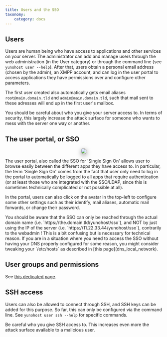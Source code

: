 ```yaml
---
title: Users and the SSO
taxonomy:
    category: docs
---
```


Users
-----

Users are human being who have access to applications and other services on your server. The administrator can add and manage users through the web administration (in the User category) or through the command line (see `yunohost user --help`). After that, users obtain a personal email address (chosen by the admin), an XMPP account, and can log in the user portal to access applications they have permissions over and configure other parameters.

The first user created also automatically gets email aliases `root@main.domain.tld` and `admin@main.domain.tld`, such that mail sent to these adresses will end up in the first user's mailbox.

<div class="alert alert-warning" markdown="1">
You should be careful about who you give your server access to. In terms of security, this largely increase the attack surface for someone who wants to mess with the server one way or another.
</div>

The user portal, or SSO
-----------------------

<center><img src="images/user_panel.png" style="max-width: 650px; border-radius: 5px;border: 1px solid rgba(0,0,0,0.15);box-shadow: 0 5px 15px rgba(0,0,0,0.35);"></center>

The user portal, also called the SSO for 'Single Sign On' allows user to browse easily between the different apps they have access to. In particular, the term 'Single Sign On' comes from the fact that user only need to log in the portal to automatically be logged to all apps that require authentication (or at least those who are integrated with the SSO/LDAP, since this is sometimes technically complicated or not possible at all).

In the portal, users can also click on the avatar in the top-left to configure some other settings such as their identify, mail aliases, automatic mail forwards, or change their password.

<div class="alert alert-info" markdown="1">
You should be aware that the SSO can only be reached through the actual domain name (i.e. `https://the.domain.tld/yunohost/sso`), and NOT by just using the IP of the server (i.e. `https://11.22.33.44/yunohost/sso`), contrarily to the webadmin ! This is a bit confusing but is necessary for technical reason. If you are in a situation where you need to access the SSO without having your DNS properly configured for some reason, you might consider tweaking your `/etc/hosts` as described in [this page](dns_local_network).
</div>

User groups and permissions
---------------------------

See [this dedicated page](groups_and_permissions).

SSH access
----------

Users can also be allowed to connect through SSH, and SSH keys can be added for this purpose. So far, this can only be configured via the command line. See `yunohost user ssh --help` for specific commands.

<div class="alert alert-warning" markdown="1">
Be careful who you give SSH access to. This increases even more the attack surface available to a malicious user.
</div>
